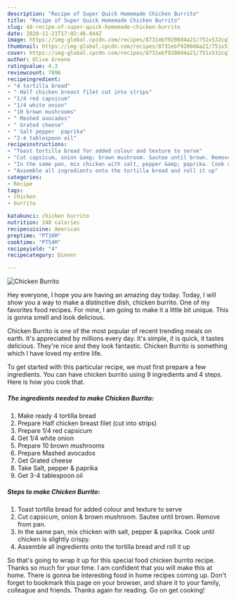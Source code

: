 ```yaml
---
description: "Recipe of Super Quick Homemade Chicken Burrito"
title: "Recipe of Super Quick Homemade Chicken Burrito"
slug: 48-recipe-of-super-quick-homemade-chicken-burrito
date: 2020-11-21T17:02:46.044Z
image: https://img-global.cpcdn.com/recipes/8731ebf9200d4a21/751x532cq70/chicken-burrito-resipi-foto-utama.jpg
thumbnail: https://img-global.cpcdn.com/recipes/8731ebf9200d4a21/751x532cq70/chicken-burrito-resipi-foto-utama.jpg
cover: https://img-global.cpcdn.com/recipes/8731ebf9200d4a21/751x532cq70/chicken-burrito-resipi-foto-utama.jpg
author: Olive Greene
ratingvalue: 4.3
reviewcount: 7896
recipeingredient:
- "4 tortilla bread"
- " Half chicken breast filet cut into strips"
- "1/4 red capsicum"
- "1/4 white onion"
- "10 brown mushrooms"
- " Mashed avocados"
- " Grated cheese"
- " Salt pepper  paprika"
- "3-4 tablespoon oil"
recipeinstructions:
- "Toast tortilla bread for added colour and texture to serve"
- "Cut capsicum, onion &amp; brown mushroom. Sautee until brown. Remove from pan."
- "In the same pan, mix chicken with salt, pepper &amp; paprika. Cook until chicken is slightly crispy."
- "Assemble all ingredients onto the tortilla bread and roll it up"
categories:
- Recipe
tags:
- chicken
- burrito

katakunci: chicken burrito 
nutrition: 248 calories
recipecuisine: American
preptime: "PT16M"
cooktime: "PT54M"
recipeyield: "4"
recipecategory: Dinner

---
```



![Chicken Burrito](https://img-global.cpcdn.com/recipes/8731ebf9200d4a21/751x532cq70/chicken-burrito-resipi-foto-utama.jpg)

Hey everyone, I hope you are having an amazing day today. Today, I will show you a way to make a distinctive dish, chicken burrito. One of my favorites food recipes. For mine, I am going to make it a little bit unique. This is gonna smell and look delicious.



Chicken Burrito is one of the most popular of recent trending meals on earth. It's appreciated by millions every day. It's simple, it is quick, it tastes delicious. They're nice and they look fantastic. Chicken Burrito is something which I have loved my entire life.


To get started with this particular recipe, we must first prepare a few ingredients. You can have chicken burrito using 9 ingredients and 4 steps. Here is how you cook that.

<!--inarticleads1-->

##### The ingredients needed to make Chicken Burrito:

1. Make ready 4 tortilla bread
1. Prepare  Half chicken breast filet (cut into strips)
1. Prepare 1/4 red capsicum
1. Get 1/4 white onion
1. Prepare 10 brown mushrooms
1. Prepare  Mashed avocados
1. Get  Grated cheese
1. Take  Salt, pepper &amp; paprika
1. Get 3-4 tablespoon oil




<!--inarticleads2-->

##### Steps to make Chicken Burrito:

1. Toast tortilla bread for added colour and texture to serve
1. Cut capsicum, onion &amp; brown mushroom. Sautee until brown. Remove from pan.
1. In the same pan, mix chicken with salt, pepper &amp; paprika. Cook until chicken is slightly crispy.
1. Assemble all ingredients onto the tortilla bread and roll it up




So that's going to wrap it up for this special food chicken burrito recipe. Thanks so much for your time. I am confident that you will make this at home. There is gonna be interesting food in home recipes coming up. Don't forget to bookmark this page on your browser, and share it to your family, colleague and friends. Thanks again for reading. Go on get cooking!
